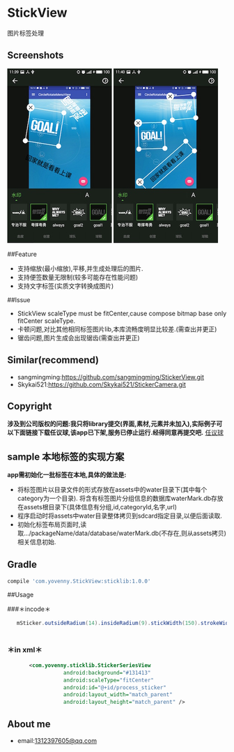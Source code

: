 # StickView
  图片标签处理
  
## Screenshots
  ![](screenshots/S60501-113952.jpg) ![](screenshots/S60501-114013.jpg)

##Feature

- 支持缩放(最小缩放),平移,并生成处理后的图片.
- 支持便签数量无限制(较多可能存在性能问题)
- 支持文字标签(实质文字转换成图片)

##Issue
- StickView scaleType must be fitCenter,cause compose bitmap base only fitCenter scaleType.
- 卡顿问题,对比其他相同标签图片lib,本库流畅度明显比较差.(需查出并更正)
- 锯齿问题,图片生成会出现锯齿(需查出并更正)

## Similar(recommend)
- sangmingming:https://github.com/sangmingming/StickerView.git
- Skykai521:https://github.com/Skykai521/StickerCamera.git


## Copyright

**涉及到公司版权的问题:我只将library提交(界面,素材,元素并未加入),实际例子可以下面链接下载任议球,该app已下架,服务已停止运行.经得同意再提交吧.**
[任议球](https://www.baidu.com/s?ie=utf-8&f=8&rsv_bp=1&tn=98050039_pg&wd=%E4%BB%BB%E8%AE%AE%E7%90%83&oq=java%20%E5%AF%B9%E8%B1%A1%E6%AF%94%E8%BE%83&rsv_pq=cc28df32003702ce&rsv_t=168cyIApnf1rJBexyw4USjXqFakiQq3ijA6mUQYyYQ65aFs49O4oxr1ozVteiZpvEds&rsv_enter=1&rsv_sug3=12&rsv_sug1=10&rsv_sug7=100&rsv_sug2=0&inputT=10958&rsv_sug4=10958)


## sample 本地标签的实现方案
**app需初始化一批标签在本地,具体的做法是:**

- 将标签图片以目录文件的形式存放在assets中的water目录下(其中每个category为一个目录).
  将含有标签图片分组信息的数据库waterMark.db存放在assets根目录下(具体信息有分组,id,categoryId,名字,url)
- 程序启动时将assets中water目录整体拷贝到sdcard指定目录,以便后面读取.
- 初始化标签布局页面时,读取.../packageName/data/database/waterMark.db(不存在,则从assets拷贝)相关信息初始.


## Gradle

```groovy
compile 'com.yovenny.StickView:sticklib:1.0.0'
```

##Usage
    
###＊incode＊
```java  
   mSticker.outsideRadium(14).insideRadium(9).stickWidth(150).strokeWidth(2);
                      
```
                      
###  ＊in xml＊
```xml
       <com.yovenny.sticklib.StickerSeriesView
                  android:background="#131413"
                  android:scaleType="fitCenter"
                  android:id="@+id/process_sticker"
                  android:layout_width="match_parent"
                  android:layout_height="match_parent" />
```

## About me
- email:1312397605@qq.com

